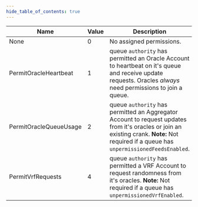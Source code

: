 ```yaml
---
hide_table_of_contents: true
---
```


| Name                   | Value | Description                                                                                                                                                                               |
| ---------------------- | ----- | ----------------------------------------------------------------------------------------------------------------------------------------------------------------------------------------- |
| None                   | 0     | No assigned permissions.                                                                                                                                                                  |
| PermitOracleHeartbeat  | 1     | queue `authority` has permitted an Oracle Account to heartbeat on it's queue and receive update requests. Oracles _always_ need permissions to join a queue.                              |
| PermitOracleQueueUsage | 2     | queue `authority` has permitted an Aggregator Account to request updates from it's oracles or join an existing crank. **Note:** Not required if a queue has `unpermissionedFeedsEnabled`. |
| PermitVrfRequests      | 4     | queue `authority` has permitted a VRF Account to request randomness from it's oracles. **Note:** Not required if a queue has `unpermissionedVrfEnabled`.                                  |
